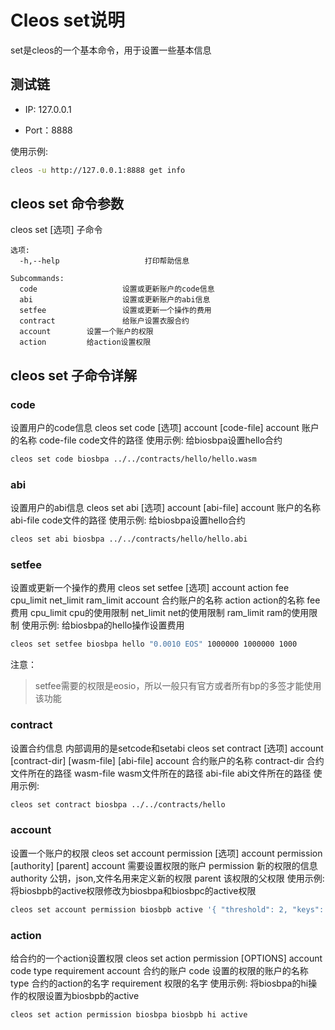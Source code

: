 # Cleos set说明

set是cleos的一个基本命令，用于设置一些基本信息


## 测试链

- IP: 127.0.0.1

- Port：8888

使用示例: 

```bash
cleos -u http://127.0.0.1:8888 get info
```

## cleos set 命令参数

cleos set [选项] 子命令
```
选项:
  -h,--help                   打印帮助信息

Subcommands:
  code                   设置或更新账户的code信息
  abi                    设置或更新账户的abi信息
  setfee                 设置或更新一个操作的费用
  contract               给账户设置衣服合约
  account		 设置一个账户的权限
  action		 给action设置权限
```
## cleos set 子命令详解
### code
设置用户的code信息
cleos set code [选项] account [code-file]
  account			账户的名称
  code-file			code文件的路径
使用示例: 
给biosbpa设置hello合约
```bash
cleos set code biosbpa ../../contracts/hello/hello.wasm
```
### abi
设置用户的abi信息
cleos set abi [选项] account [abi-file]
  account			账户的名称
  abi-file			code文件的路径
使用示例: 
给biosbpa设置hello合约
```bash
cleos set abi biosbpa ../../contracts/hello/hello.abi
```
### setfee 
设置或更新一个操作的费用
cleos set setfee [选项] account action fee cpu_limit net_limit ram_limit
  account 			合约账户的名称
  action			action的名称
  fee				费用
  cpu_limit			cpu的使用限制
  net_limit			net的使用限制
  ram_limit			ram的使用限制
使用示例: 
给biosbpa的hello操作设置费用
```bash
cleos set setfee biosbpa hello "0.0010 EOS" 1000000 1000000 1000
```
注意：
>setfee需要的权限是eosio，所以一般只有官方或者所有bp的多签才能使用该功能
### contract
设置合约信息  内部调用的是setcode和setabi
cleos set contract [选项] account [contract-dir] [wasm-file] [abi-file]
  account 			合约账户的名称
  contract-dir			合约文件所在的路径
  wasm-file			wasm文件所在的路径
  abi-file			abi文件所在的路径
使用示例: 
```bash
cleos set contract biosbpa ../../contracts/hello
```
### account
设置一个账户的权限
cleos set account permission [选项] account permission [authority] [parent]
account			需要设置权限的账户
permission		新的权限的信息
authority		公钥，json,文件名用来定义新的权限
parent			该权限的父权限
使用示例:
将biosbpb的active权限修改为biosbpa和biosbpc的active权限
```bash
cleos set account permission biosbpb active '{ "threshold": 2, "keys": [], "accounts":[ { "permission": { "actor": "biosbpa", "permission": "active" }, "weight": 1 }, { "permission": { "actor": "biosbpc", "permission": "active" }, "weight": 1 } ] }' owner
```
### action
给合约的一个action设置权限
cleos set action permission [OPTIONS] account code type requirement
account			合约的账户
code			设置的权限的账户的名称
type			合约的action的名字
requirement		权限的名字
使用示例:
将biosbpa的hi操作的权限设置为biosbpb的active
```bash
cleos set action permission biosbpa biosbpb hi active
```




